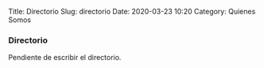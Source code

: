 Title: Directorio
Slug: directorio
Date: 2020-03-23 10:20
Category: Quienes Somos


### Directorio

Pendiente de escribir el directorio.
